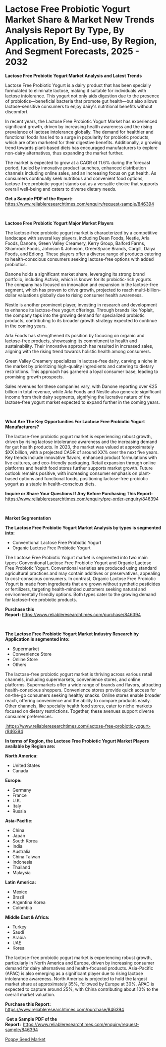 <p><h1>Lactose Free Probiotic Yogurt Market Share & Market New Trends Analysis Report By Type, By Application, By End-use, By Region, And Segment Forecasts, 2025 - 2032</h1></p><p><strong>Lactose Free Probiotic Yogurt Market Analysis and Latest Trends</strong></p>
<p><p>Lactose Free Probiotic Yogurt is a dairy product that has been specially formulated to eliminate lactose, making it suitable for individuals with lactose intolerance. This yogurt not only aids digestion due to the presence of probiotics—beneficial bacteria that promote gut health—but also allows lactose-sensitive consumers to enjoy dairy's nutritional benefits without discomfort.</p><p>In recent years, the Lactose Free Probiotic Yogurt Market has experienced significant growth, driven by increasing health awareness and the rising prevalence of lactose intolerance globally. The demand for healthier and functional foods has led to a surge in popularity for probiotic products, which are often marketed for their digestive benefits. Additionally, a growing trend towards plant-based diets has encouraged manufacturers to explore non-dairy alternatives, thus expanding the market further.</p><p>The market is expected to grow at a CAGR of 11.6% during the forecast period, fueled by innovative product launches, enhanced distribution channels including online sales, and an increasing focus on gut health. As consumers continually seek nutritious and convenient food options, lactose-free probiotic yogurt stands out as a versatile choice that supports overall well-being and caters to diverse dietary needs.</p></p>
<p><strong>Get a Sample PDF of the Report:&nbsp;</strong> <a href="https://www.reliableresearchtimes.com/enquiry/request-sample/846394?utm_campaign=2476&utm_medium=2&utm_source=Github&utm_content=ia&utm_term=14022025&utm_id=lactose-free-probiotic-yogurt">https://www.reliableresearchtimes.com/enquiry/request-sample/846394</a></p>
<p>&nbsp;</p>
<p><strong>Lactose Free Probiotic Yogurt Major Market Players</strong></p>
<p><p>The lactose-free probiotic yogurt market is characterized by a competitive landscape with several key players, including Dean Foods, Nestle, Arla Foods, Danone, Green Valley Creamery, Kerry Group, Balford Farms, Shamrock Foods, Johnson & Johnson, GreenSpace Brands, Cargill, Daiya Foods, and Edlong. These players offer a diverse range of products catering to health-conscious consumers seeking lactose-free options with added probiotics.</p><p>Danone holds a significant market share, leveraging its strong brand portfolio, including Activia, which is known for its probiotic-rich yogurts. The company has focused on innovation and expansion in the lactose-free segment, which has proven to drive growth, projected to reach multi-billion-dollar valuations globally due to rising consumer health awareness.</p><p>Nestle is another prominent player, investing in research and development to enhance its lactose-free yogurt offerings. Through brands like Yoplait, the company taps into the growing demand for specialized probiotic products, contributing to its broader growth strategy expected to continue in the coming years.</p><p>Arla Foods has strengthened its position by focusing on organic and lactose-free products, showcasing its commitment to health and sustainability. Their innovative approach has resulted in increased sales, aligning with the rising trend towards holistic health among consumers.</p><p>Green Valley Creamery specializes in lactose-free dairy, carving a niche in the market by prioritizing high-quality ingredients and catering to dietary restrictions. This approach has garnered a loyal consumer base, leading to promising growth prospects.</p><p>Sales revenues for these companies vary, with Danone reporting over €25 billion in total revenue, while Arla Foods and Nestle also generate significant income from their dairy segments, signifying the lucrative nature of the lactose-free yogurt market expected to expand further in the coming years.</p></p>
<p>&nbsp;</p>
<p><strong>What Are The Key Opportunities For Lactose Free Probiotic Yogurt Manufacturers?</strong></p>
<p><p>The lactose-free probiotic yogurt market is experiencing robust growth, driven by rising lactose intolerance awareness and the increasing demand for gut health products. In 2023, the market was valued at approximately $XX billion, with a projected CAGR of around XX% over the next five years. Key trends include innovative flavors, enhanced product formulations with live cultures, and eco-friendly packaging. Retail expansion through online platforms and health food stores further supports market growth. Future outlook remains positive, with increasing consumer emphasis on plant-based options and functional foods, positioning lactose-free probiotic yogurt as a staple in health-conscious diets.</p></p>
<p><strong>Inquire or Share Your Questions If Any Before Purchasing This Report:</strong> <a href="https://www.reliableresearchtimes.com/enquiry/pre-order-enquiry/846394?utm_campaign=2476&utm_medium=2&utm_source=Github&utm_content=ia&utm_term=14022025&utm_id=lactose-free-probiotic-yogurt">https://www.reliableresearchtimes.com/enquiry/pre-order-enquiry/846394</a></p>
<p>&nbsp;</p>
<p><strong>Market Segmentation</strong></p>
<p><strong>The Lactose Free Probiotic Yogurt Market Analysis by types is segmented into:</strong></p>
<p><ul><li>Conventional Lactose Free Probiotic Yogurt</li><li>Organic Lactose Free Probiotic Yogurt</li></ul></p>
<p><p>The Lactose Free Probiotic Yogurt market is segmented into two main types: Conventional Lactose Free Probiotic Yogurt and Organic Lactose Free Probiotic Yogurt. Conventional varieties are produced using standard agricultural practices and may contain additives or preservatives, appealing to cost-conscious consumers. In contrast, Organic Lactose Free Probiotic Yogurt is made from ingredients that are grown without synthetic pesticides or fertilizers, targeting health-minded customers seeking natural and environmentally friendly options. Both types cater to the growing demand for lactose-free probiotic products.</p></p>
<p><strong>Purchase this Report:&nbsp;</strong><a href="https://www.reliableresearchtimes.com/purchase/846394?utm_campaign=2476&utm_medium=2&utm_source=Github&utm_content=ia&utm_term=14022025&utm_id=lactose-free-probiotic-yogurt">https://www.reliableresearchtimes.com/purchase/846394</a></p>
<p>&nbsp;</p>
<p><strong>The Lactose Free Probiotic Yogurt Market Industry Research by Application is segmented into:</strong></p>
<p><ul><li>Supermarket</li><li>Convenience Store</li><li>Online Store</li><li>Others</li></ul></p>
<p><p>The lactose-free probiotic yogurt market is thriving across various retail channels, including supermarkets, convenience stores, and online platforms. Supermarkets offer a wide range of brands and flavors, attracting health-conscious shoppers. Convenience stores provide quick access for on-the-go consumers seeking healthy snacks. Online stores enable broader reach, offering convenience and the ability to compare products easily. Other channels, like specialty health food stores, cater to niche markets focused on dietary restrictions. Together, these avenues support diverse consumer preferences.</p></p>
<p><a href="https://www.reliableresearchtimes.com/lactose-free-probiotic-yogurt-r846394?utm_campaign=2476&utm_medium=2&utm_source=Github&utm_content=ia&utm_term=14022025&utm_id=lactose-free-probiotic-yogurt">&nbsp;https://www.reliableresearchtimes.com/lactose-free-probiotic-yogurt-r846394</a></p>
<p><strong>In terms of Region, the Lactose Free Probiotic Yogurt Market Players available by Region are:</strong></p>
<p>
    <p> <strong> North America: </strong>
        <ul>
            <li>United States</li>
            <li>Canada</li>
        </ul>
        </p> 
    <p> <strong> Europe: </strong>
        <ul>
            <li>Germany</li>
            <li>France</li>
            <li>U.K.</li>
            <li>Italy</li>
            <li>Russia</li>
        </ul>
        </p> 
    <p> <strong> Asia-Pacific: </strong>
        <ul>
            <li>China</li>
            <li>Japan</li>
            <li>South Korea</li>
            <li>India</li>
            <li>Australia</li>
            <li>China Taiwan</li>
            <li>Indonesia</li>
            <li>Thailand</li>
            <li>Malaysia</li>
        </ul>
        </p> 
    <p> <strong> Latin America: </strong>
        <ul>
            <li>Mexico</li>
            <li>Brazil</li>
            <li>Argentina Korea</li>
            <li>Colombia</li>
        </ul>
        </p> 
    <p> <strong> Middle East & Africa: </strong>
        <ul>
            <li>Turkey</li>
            <li>Saudi</li>
            <li>Arabia</li>
            <li>UAE</li>
            <li>Korea</li>
        </ul>
    </p>
    </p>
<p><p>The lactose-free probiotic yogurt market is experiencing robust growth, particularly in North America and Europe, driven by increasing consumer demand for dairy alternatives and health-focused products. Asia-Pacific (APAC) is also emerging as a significant player due to rising lactose intolerance awareness. North America is projected to hold the largest market share at approximately 35%, followed by Europe at 30%. APAC is expected to capture around 25%, with China contributing about 10% to the overall market valuation.</p></p>
<p><strong>Purchase this Report: </strong><a href="https://www.reliableresearchtimes.com/purchase/846394?utm_campaign=2476&utm_medium=2&utm_source=Github&utm_content=ia&utm_term=14022025&utm_id=lactose-free-probiotic-yogurt">https://www.reliableresearchtimes.com/purchase/846394</a></p>
<p>&nbsp;<strong>Get a Sample PDF of the Report:&nbsp;&nbsp;</strong><a href="https://www.reliableresearchtimes.com/enquiry/request-sample/846394?utm_campaign=2476&utm_medium=2&utm_source=Github&utm_content=ia&utm_term=14022025&utm_id=lactose-free-probiotic-yogurt">https://www.reliableresearchtimes.com/enquiry/request-sample/846394</a></p>
<p><strong></strong></p>
<p><p><a href="https://github.com/arnoldannice0/Market-Research-Report-List-1/blob/main/poppy-seed-market.md?utm_campaign=2476&utm_medium=2&utm_source=Github&utm_content=ia&utm_term=14022025&utm_id=lactose-free-probiotic-yogurt">Poppy Seed Market</a></p></p>